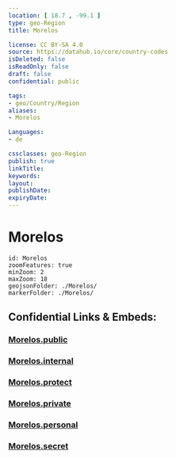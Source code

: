 ```yaml
---
location: [ 18.7 , -99.1 ] 
type: geo-Region
title: Morelos

license: CC BY-SA 4.0
source: https://datahub.io/core/country-codes
isDeleted: false
isReadOnly: false
draft: false
confidential: public

tags:
- geo/Country/Region
aliases:
- Morelos

Languages:
- de

cssclasses: geo-Region
publish: true
linkTitle: 
keywords: 
layout: 
publishDate: 
expiryDate: 
---
```


# Morelos

```leaflet
id: Morelos
zoomFeatures: true 
minZoom: 2 
maxZoom: 18
geojsonFolder: ./Morelos/
markerFolder: ./Morelos/
```


## Confidential Links & Embeds: 

### [Morelos.public](/_public/\Earth\Continent\America~Central\Mexico\States~MexicoMorelos.public.md) 

### [Morelos.internal](/_internal/\Earth\Continent\America~Central\Mexico\States~MexicoMorelos.internal.md) 

### [Morelos.protect](/_protect/\Earth\Continent\America~Central\Mexico\States~MexicoMorelos.protect.md) 

### [Morelos.private](/_private/\Earth\Continent\America~Central\Mexico\States~MexicoMorelos.private.md) 

### [Morelos.personal](/_personal/\Earth\Continent\America~Central\Mexico\States~MexicoMorelos.personal.md) 

### [Morelos.secret](/_secret/\Earth\Continent\America~Central\Mexico\States~MexicoMorelos.secret.md)

